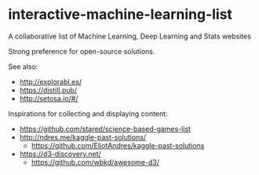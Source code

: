 # interactive-machine-learning-list
A collaborative list of Machine Learning, Deep Learning and Stats websites

Strong preference for open-source solutions.

See also:

* http://explorabl.es/
* https://distill.pub/
* http://setosa.io/#/

Inspirations for collecting and displaying content:

* https://github.com/stared/science-based-games-list
* http://ndres.me/kaggle-past-solutions/
  - https://github.com/EliotAndres/kaggle-past-solutions
* https://d3-discovery.net/
  - https://github.com/wbkd/awesome-d3/
